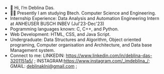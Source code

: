 - 👋 Hi, I’m Deblina Das.
- 👩‍💻 Presently I am studying Btech. Computer Science and Engineering.
- Internship Experience: Data Analysis and Automation Engineering Intern at ANHEUSER BUSCH INBEV (Jul'23-Dec'23)
- Pogramming languages known: C, C++, and Python.
- Web Development: HTML, CSS, and Java Script.
- Undergraduate: Data Structures and Algorithm, Object oriented programing, Computer organisation and Architecture, and Data base Management system.
- Connect to me: 
             LINKEDIN: https://www.linkedin.com/in/deblina-das-3201151a5/ ; 
             INSTAGRAM:https://www.instagram.com/_imdeblina_/;
             GMAIL: deblinaklni@gmail.com ;
           


<!---
DeblinaD/DeblinaD is a ✨ special ✨ repository because its `README.md` (this file) appears on your GitHub profile.
You can click the Preview link to take a look at your changes.
--->
